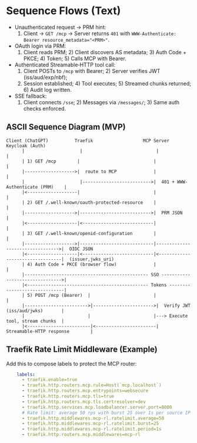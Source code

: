 # Sequence Flows (Text)
- Unauthenticated request → PRM hint:
  1) Client → `GET /mcp` → Server returns `401` with `WWW-Authenticate: Bearer resource_metadata="<PRM>"`.
- OAuth login via PRM:
  1) Client reads PRM; 2) Client discovers AS metadata; 3) Auth Code + PKCE; 4) Token; 5) Calls MCP with Bearer.
- Authenticated Streamable‑HTTP tool call:
  1) Client POSTs to `/mcp` with Bearer; 2) Server verifies JWT (iss/aud/exp/nbf);
  3) Session established; 4) Tool executes; 5) Streamed chunks returned; 6) Audit log written.
- SSE fallback:
  1) Client connects `/sse`; 2) Messages via `/messages/`; 3) Same auth checks enforced.

## ASCII Sequence Diagram (MVP)
```text
Client (ChatGPT)          Traefik                   MCP Server                     Keycloak (Auth)
      |                     |                            |                                  |
      | 1) GET /mcp        |                            |                                  |
      |------------------->|  route to MCP              |                                  |
      |                     |-------------------------->|  401 + WWW-Authenticate (PRM)    |
      |<-------------------|                            |                                  |
      | 2) GET /.well-known/oauth-protected-resource    |                                  |
      |------------------->|--------------------------->|  PRM JSON                        |
      |<-------------------|<---------------------------|                                  |
      | 3) GET /.well-known/openid-configuration        |                                  |
      |------------------->|----------------------------|--------------------------------->|  OIDC JSON
      |<-------------------|<---------------------------|<---------------------------------|  (issuer,jwks_uri)
      | 4) Auth Code + PKCE (browser flow)              |                                  |
      |----------------------------------------------- SSO -------------------------------->|
      |<---------------------------------------------- Tokens ------------------------------|
      | 5) POST /mcp (Bearer)  |                        |                                  |
      |------------------------>|----------------------->|  Verify JWT (iss/aud/jwks)       |
      |                        |                        |---> Execute tool, stream chunks  |
      |<------------------------|<-----------------------|  Streamable-HTTP response        |
```

## Traefik Rate Limit Middleware (Example)
Add this to compose labels to protect the MCP router:
```yaml
    labels:
      - traefik.enable=true
      - traefik.http.routers.mcp.rule=Host(`mcp.localhost`)
      - traefik.http.routers.mcp.entrypoints=websecure
      - traefik.http.routers.mcp.tls=true
      - traefik.http.routers.mcp.tls.certresolver=dev
      - traefik.http.services.mcp.loadbalancer.server.port=8000
      # Rate limit: average 50 rps with burst 25 over 1s per source IP
      - traefik.http.middlewares.mcp-rl.ratelimit.average=50
      - traefik.http.middlewares.mcp-rl.ratelimit.burst=25
      - traefik.http.middlewares.mcp-rl.ratelimit.period=1s
      - traefik.http.routers.mcp.middlewares=mcp-rl
```
